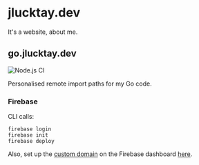# jlucktay.dev

It's a website, about me.

## go.jlucktay.dev

![Node.js CI](https://github.com/jlucktay/jlucktay.dev/workflows/Node.js%20CI/badge.svg)

Personalised remote import paths for my Go code.

### Firebase

CLI calls:

```shell
firebase login
firebase init
firebase deploy
```

Also, set up the [custom domain](https://support.google.com/firebase/answer/9137747) on the Firebase dashboard
[here](https://console.firebase.google.com/project/_/hosting/main).
